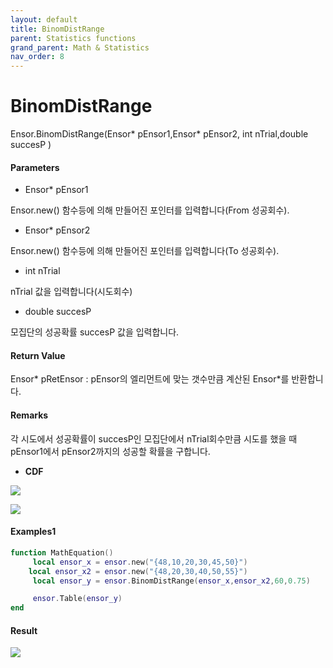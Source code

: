 ```yaml
---
layout: default
title: BinomDistRange
parent: Statistics functions
grand_parent: Math & Statistics
nav_order: 8
---
```


# BinomDistRange

Ensor.BinomDistRange\(Ensor\* pEnsor1,Ensor\* pEnsor2, int nTrial,double succesP \)

#### Parameters

* Ensor\* pEnsor1

Ensor.new\(\) 함수등에 의해 만들어진 포인터를 입력합니다\(From 성공회수\).

* Ensor\* pEnsor2

Ensor.new\(\) 함수등에 의해 만들어진 포인터를 입력합니다\(To 성공회수\).

* int nTrial

nTrial 값을 입력합니다\(시도회수\)

* double succesP

모집단의 성공확률 succesP 값을 입력합니다.

#### Return Value

Ensor\* pRetEnsor : pEnsor의 엘리먼트에 맞는 갯수만큼 계산된 Ensor\*를 반환합니다.

#### Remarks

각 시도에서 성공확률이 succesP인 모집단에서 nTrial회수만큼 시도를 했을 때 pEnsor1에서 pEnsor2까지의  성공할 확률을 구합니다.

* **CDF**

![](/StatisticsAPI/BinomFunc3.png)

![](/StatisticsAPI/BinomCdfGraph.png)

#### Examples1

```lua
function MathEquation()
     local ensor_x = ensor.new("{48,10,20,30,45,50}")
    local ensor_x2 = ensor.new("{48,20,30,40,50,55}")
     local ensor_y = ensor.BinomDistRange(ensor_x,ensor_x2,60,0.75)

     ensor.Table(ensor_y)
end
```

#### Result

![](/StatisticsAPI/BinomDistRangeResult.png)

